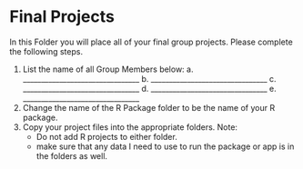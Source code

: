 # Final Projects

In this Folder you will place all of your final group projects. Please complete the following steps.

1. List the name of all Group Members below:
    a. ________________________________
    b. ________________________________
    c. ________________________________
    d. ________________________________
    e. ________________________________
2. Change the name of the R Package folder to be the name of your R package. 
3. Copy your project files into the appropriate folders. Note:
    - Do not add R projects to either folder. 
    - make sure that any data I need to use to run the package or app is in the folders as well. 